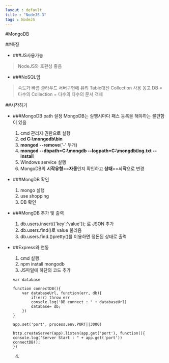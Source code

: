 ```yaml
---
layout : default
title : "NodeJS-3"
tags : NodeJS
---
```


#MongoDB

##특징
- ###JS사용가능
>NodeJS와 호환성 좋음

- ###NoSQL임
>속도가 빠름
>클라우드 서버구현에 유리
>Table대신 Collection 사용
>몽고 DB = 다수의 Collection = 다수의 다수의 문서 객체

##시작하기
- ###MongoDB path 설정
	MongoDB는 실행시마다 패스 등록을 해야하는 불편함이 있음
    1. cmd 관리자 권한으로 실행
    2. **cd C:\mongodb\bin**
    3. **mongod --remove**('-' 두개)
    4. **mongod --dbpath=C:\mongdb --logpath=C:\mongdb\log.txt --install**
    5. Windows service 실행
    6. MongoDB의 **시작유형**==**자동**인지 확인하고 **상태**==**시작**으로 변경

- ###MongDB 확인
	1. mongo 실행
	2. use shopping
	3. DB 확인

- ###MongDB 추가 및 출력
	1. db.users.insert({'key':'value'}); 로 JSON 추가
	2. db.users.find()로 value 불러옴
	3. db.users.find.()pretty()를 이용하면 정돈된 상태로 출력

- ##Express와 연동
	1. cmd 실행
	2. npm install mongodb
	3. JS파일에 하단의 코드 추가
	```
    var database
    
    function connectDB(){
    	var databaseUrl, function(err, db){
        	if(err) throw err
            console.log('DB connect : " + databaseUrl)
            database= db;
        })
    }
    
    app.set('port', process.env.PORT||3000)
    
    http.createServer(app).listen(app.get('port'), function(){
    console.log('Server Start : " + app.get('port'))
	connectDB();
	})
    ```
	4. 
